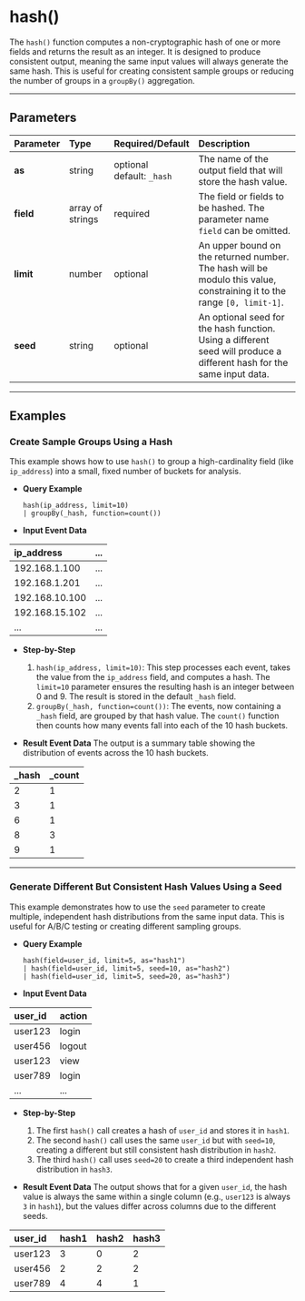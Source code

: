 # hash()

The `hash()` function computes a non-cryptographic hash of one or more fields and returns the result as an integer. It is designed to produce consistent output, meaning the same input values will always generate the same hash. This is useful for creating consistent sample groups or reducing the number of groups in a `groupBy()` aggregation.

***

## Parameters

| Parameter | Type | Required/Default | Description |
| :--- | :--- | :--- | :--- |
| **as** | string | optional <br> default: `_hash` | The name of the output field that will store the hash value. |
| **field** | array of strings | required | The field or fields to be hashed. The parameter name `field` can be omitted. |
| **limit** | number | optional | An upper bound on the returned number. The hash will be modulo this value, constraining it to the range `[0, limit-1]`. |
| **seed** | string | optional | An optional seed for the hash function. Using a different seed will produce a different hash for the same input data. |

***

## Examples

### Create Sample Groups Using a Hash

This example shows how to use `hash()` to group a high-cardinality field (like `ip_address`) into a small, fixed number of buckets for analysis.

* **Query Example**
    ```
    hash(ip_address, limit=10)
    | groupBy(_hash, function=count())
    ```

* **Input Event Data**

| ip_address | ... |
| :--- | :--- |
| 192.168.1.100 | ... |
| 192.168.1.201 | ... |
| 192.168.10.100| ... |
| 192.168.15.102| ... |
| ... | ... |

* **Step-by-Step**
    1.  `hash(ip_address, limit=10)`: This step processes each event, takes the value from the `ip_address` field, and computes a hash. The `limit=10` parameter ensures the resulting hash is an integer between 0 and 9. The result is stored in the default `_hash` field.
    2.  `groupBy(_hash, function=count())`: The events, now containing a `_hash` field, are grouped by that hash value. The `count()` function then counts how many events fall into each of the 10 hash buckets.

* **Result Event Data**
    The output is a summary table showing the distribution of events across the 10 hash buckets.

| _hash | _count |
| :--- | :--- |
| 2 | 1 |
| 3 | 1 |
| 6 | 1 |
| 8 | 3 |
| 9 | 1 |

---

### Generate Different But Consistent Hash Values Using a Seed

This example demonstrates how to use the `seed` parameter to create multiple, independent hash distributions from the same input data. This is useful for A/B/C testing or creating different sampling groups.

* **Query Example**
    ```
    hash(field=user_id, limit=5, as="hash1")
    | hash(field=user_id, limit=5, seed=10, as="hash2")
    | hash(field=user_id, limit=5, seed=20, as="hash3")
    ```

* **Input Event Data**

| user_id | action |
| :--- | :--- |
| user123 | login |
| user456 | logout |
| user123 | view |
| user789 | login |
| ... | ... |

* **Step-by-Step**
    1.  The first `hash()` call creates a hash of `user_id` and stores it in `hash1`.
    2.  The second `hash()` call uses the same `user_id` but with `seed=10`, creating a different but still consistent hash distribution in `hash2`.
    3.  The third `hash()` call uses `seed=20` to create a third independent hash distribution in `hash3`.

* **Result Event Data**
    The output shows that for a given `user_id`, the hash value is always the same within a single column (e.g., `user123` is always `3` in `hash1`), but the values differ across columns due to the different seeds.

| user_id | hash1 | hash2 | hash3 |
| :--- | :--- | :--- | :--- |
| user123 | 3 | 0 | 2 |
| user456 | 2 | 2 | 2 |
| user789 | 4 | 4 | 1 |